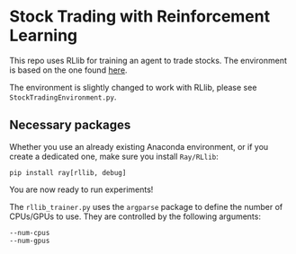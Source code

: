 # Stock Trading with Reinforcement Learning

This repo uses RLlib for training an agent to trade stocks. The environment is based on the one found [here](https://github.com/notadamking/Stock-Trading-Environment). 


The environment is slightly changed to work with RLlib, please see `StockTradingEnvironment.py`.


## Necessary packages

Whether you use an already existing Anaconda environment, or if you create a dedicated one, make sure you install `Ray/RLlib`:

```
pip install ray[rllib, debug]
```

You are now ready to run experiments!

The `rllib_trainer.py` uses the `argparse` package to define the number of CPUs/GPUs to use. They are controlled by the following arguments:

```
--num-cpus
--num-gpus
```


